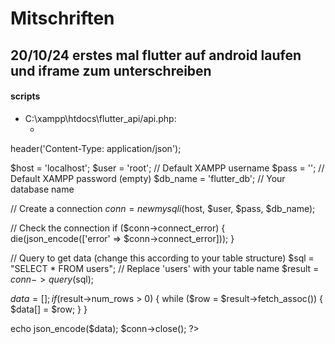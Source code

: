 # Mitschriften
## 20/10/24 erstes mal flutter auf android laufen und iframe zum unterschreiben

#### scripts
- C:\xampp\htdocs\flutter_api/api.php:
	- <?php
header('Content-Type: application/json');

$host = 'localhost';
$user = 'root'; // Default XAMPP username
$pass = ''; // Default XAMPP password (empty)
$db_name = 'flutter_db'; // Your database name

// Create a connection
$conn = new mysqli($host, $user, $pass, $db_name);

// Check the connection
if ($conn->connect_error) {
    die(json_encode(['error' => $conn->connect_error]));
}

// Query to get data (change this according to your table structure)
$sql = "SELECT * FROM users"; // Replace 'users' with your table name
$result = $conn->query($sql);

$data = [];
if ($result->num_rows > 0) {
    while ($row = $result->fetch_assoc()) {
        $data[] = $row;
    }
}

echo json_encode($data);
$conn->close();
?>
